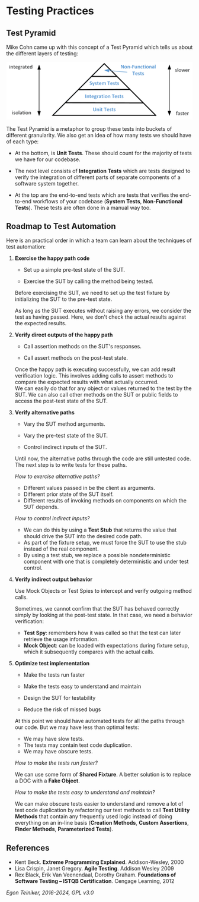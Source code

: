 # Testing Practices

## Test Pyramid

Mike Cohn came up with this concept of a Test Pyramid which tells us about
the different layers of testing:

![Test Pyramid](figures/TestPyramid.png)

The Test Pyramid is a metaphor to group these tests into buckets of different
granularity. We also get an idea of how many tests we should have of each type:

* At the bottom, is **Unit Tests**.
  These should count for the majority of tests we have for our codebase.

* The next level consists of **Integration Tests** which are tests designed to
  verify the integration of different parts of separate components of a
  software system together.
* At the top are the end-to-end tests which are tests that verifies the
  end-to-end workflows of your codebase (**System Tests**, **Non-Functional Tests**).
  These tests are often done in a manual way too.


## Roadmap to Test Automation

Here is an practical order in which a team can learn about the techniques of 
test automation:

1. **Exercise the happy path code**
    * Set up a simple pre-test state of the SUT.
	
	* Exercise the SUT by calling the method being tested.
	
	Before exercising the SUT, we need to set up the test fixture by 
	initializing the SUT to the pre-test state.
	 
	As long as the SUT executes without raising any errors, we consider the 
	test as having passed.
	Here, we don't check the actual results against the expected results.

2. **Verify direct outputs of the happy path**
    * Call assertion methods on the SUT's responses.
    
    * Call assert methods on the post-test state.
   	
   	Once the happy path is executing successfully, we can add result 
   	verification logic.
   	This involves adding calls to assert methods to compare the expected 
   	results with what actually occurred.	
   	We can easily do that for any object or values returned to the 
   	test by the SUT.
   	We can also call other methods on the SUT or public fields to access the 
   	post-test state of the SUT.
 
3. **Verify alternative paths**
    * Vary the SUT method arguments.

    * Vary the pre-test state of the SUT.

    * Control indirect inputs of the SUT.
	
	Until now, the alternative paths through the code are still untested code.
	The next step is to write tests for these paths.

    *How to exercise alternative paths?*
    * Different values passed in be the client as arguments.
    * Different prior state of the SUT itself.
    * Different results of invoking methods on components on which       	the SUT depends.

    *How to control indirect inputs?*   
    * We can do this by using a **Test Stub** that returns the value that should 
    drive the SUT into the desired code path.
     * As part of the fixture setup, we must force the SUT to use the stub 
    instead of the real component.
    * By using a test stub, we replace a possible nondeterministic component 
    with one that is completely deterministic and under test control.

4. **Verify indirect output behavior**
   	
    Use Mock Objects or Test Spies to intercept and verify outgoing method 
   	calls.
   	
    Sometimes, we cannot confirm that the SUT has behaved correctly simply by 
    looking at the post-test state. In that case, we need a behavior 
    verification:
    * **Test Spy**: remembers how it was called so that the test can later retrieve the usage information.
    * **Mock Object**: can be loaded with expectations during fixture setup, which it subsequently compares with the actual calls.

5. **Optimize test implementation**
	
    * Make the tests run faster
	
	* Make the tests easy to understand and maintain
	
	* Design the SUT for testability
	
	* Reduce the risk of missed bugs
	
	At this point we should have automated tests for all the paths through 
	our code. But we may have less than optimal tests:
    * We may have slow tests.
	* The tests may contain test code duplication.
	* We may have obscure tests.

    *How to make the tests run faster?*
    
	We can use some form of **Shared Fixture**. 
	A better solution is to replace a DOC with a **Fake Object**.

	*How to make the tests easy to understand and maintain?*
	
	We can make obscure tests easier to understand and remove a lot of 
	test code duplication by refactoring our test methods to call 
	**Test Utility Methods** that contain any frequently used logic instead 
	of doing everything on an in-line basis (**Creation Methods**, 
	**Custom Assertions**, **Finder Methods**, **Parameterized Tests**).


## References
* Kent Beck. **Extreme Programming Explained**. Addison-Wesley, 2000
* Lisa Crispin, Janet Gregory. **Agile Testing**. Addison Wesley 2009
* Rex Black, Erik Van Veenendaal, Dorothy Graham. **Foundations of Software Testing – ISTQB Certification**. Cengage Learning, 2012

*Egon Teiniker, 2016-2024, GPL v3.0*
